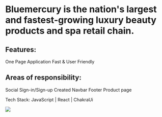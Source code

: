 


<div>
<h1>Bluemercury is the nation's largest and fastest-growing luxury beauty products and spa retail chain.</h1>

<h2>Features:</h2>
One Page Application Fast & User Friendly

<h2>Areas of responsibility:</h2>
Social Sign-in/Sign-up Created Navbar Footer Product page 

Tech Stack: 
JavaScript | React | ChakraUi
</div>

<img src="https://iili.io/DpGQIf.png"/>

